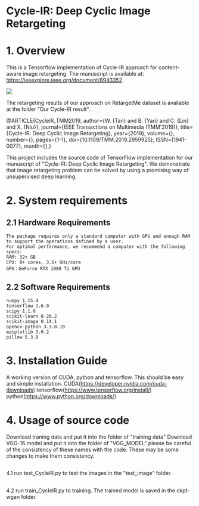 # Cycle-IR: Deep Cyclic Image Retargeting
# 1. Overview

This is a Tensorflow implementation of Cycle-IR approach for content-aware image retargeting. The munuscript is available at: https://ieeexplore.ieee.org/document/8943352.

![](https://github.com/mintanwei/Cycle-IR/blob/master/AdjustmentOfAspectRatio.png)


The retargeting results  of our approach on RetargetMe dataset is available at the folder "Our Cycle-IR result".

@ARTICLE{CycleIR_TMM2019,
author={W. {Tan} and B. {Yan} and C. {Lin} and X. {Niu}},
journal={IEEE Transactions on Multimedia (TMM'2019)},
title={Cycle-IR: Deep Cyclic Image Retargeting},
year={2019},
volume={},
number={},
pages={1-1},
doi={10.1109/TMM.2019.2959925},
ISSN={1941-0077},
month={},}

This project includes the source code of TensorFlow implementation for our munuscript of "Cycle-IR: Deep Cyclic Image Retargeting". We demonstrate that image retargeting problem can be solved by using a promising way of unsupervised deep learning.

# 2. System requirements
  
  ## 2.1 Hardware Requirements
	The package requires only a standard computer with GPU and enough RAM to support the operations defined by a user. 
    For optimal performance, we recommend a computer with the following specs:
    RAM: 32+ GB
    CPU: 8+ cores, 3.6+ GHz/core
    GPU：GeForce RTX 1080 Ti GPU
  
  ## 2.2 Software Requirements
    numpy 1.15.4
    tensorflow 1.6.0
    scipy 1.1.0
    scikit-learn 0.20.2
    scikit-image 0.14.1
    opencv-python 3.3.0.10
    matplotlib 3.0.2
    pillow 5.3.0
	 
# 3. Installation Guide
  A working version of CUDA, python and tensorflow. This should be easy and simple installation. 
  CUDA(https://developer.nvidia.com/cuda-downloads)
  tensorflow(https://www.tensorflow.org/install/) 
  python(https://www.python.org/downloads/)
  
# 4. Usage of source code
  Download traning data and put it into the folder of "training data"
  Download VGG-16 model and put it into the folder of "VGG_MODEL"
  please be careful of the consistency of these names with the code. These may be some changes to make them consistency.

  ## 
  4.1 run test_CycleIR.py to test the images in the "test_image" folder. 
  
  ## 
  4.2 run train_CycleIR.py to training. The trained model is saved in the ckpt-wgan folder.
